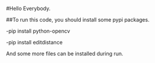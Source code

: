 #Hello Everybody.

##To run this code, you should install some pypi packages.

-pip install python-opencv

-pip install editdistance

And some more files can be installed during run.
